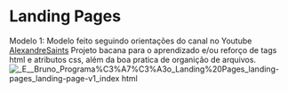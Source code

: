# Landing Pages
Modelo 1:
Modelo feito seguindo orientações do canal no Youtube <a href="https://www.youtube.com/@AlexandreSaints">AlexandreSaints</a>
Projeto bacana para o aprendizado e/ou reforço de tags html e atributos css, além da boa pratica de organição de arquivos.
![_E__Bruno_Programa%C3%A7%C3%A3o_Landing%20Pages_landing-pages_landing-page-v1_index html](https://user-images.githubusercontent.com/102771408/210154987-00907d2d-aa02-438b-9239-c8386ed64228.png)
